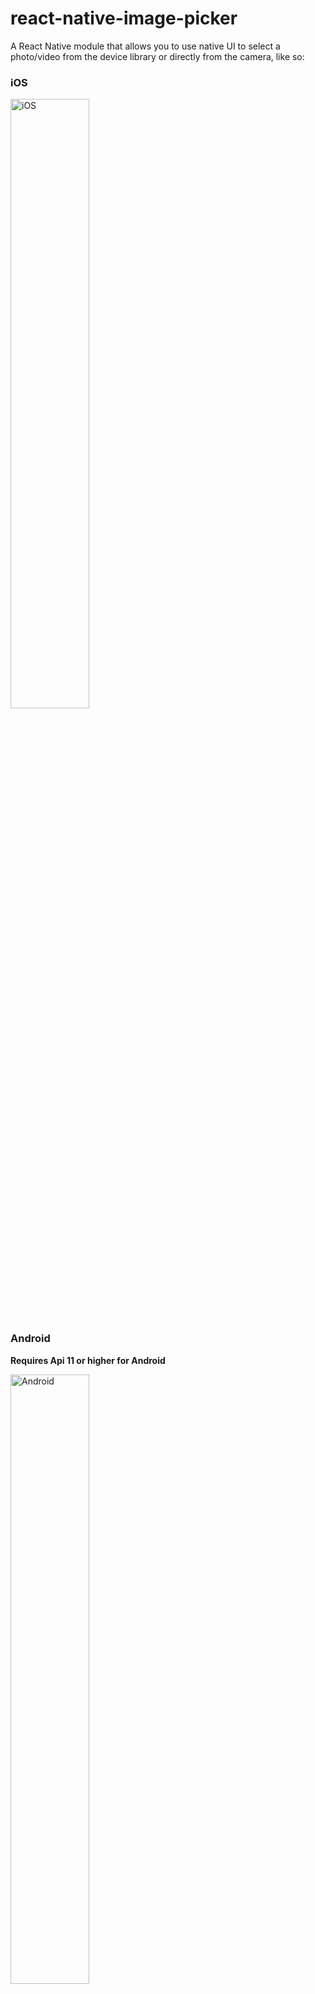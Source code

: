 # react-native-image-picker
A React Native module that allows you to use native UI to select a photo/video from the device library or directly from the camera, like so:

### iOS

<img title="iOS" src="https://github.com/marcshilling/react-native-image-picker/blob/master/images/ios-image.png" width="50%">

### Android
**Requires Api 11 or higher for Android**

<img title="Android" src="https://github.com/marcshilling/react-native-image-picker/blob/master/images/android-image.png" width="50%">

## Install

### iOS
1. `npm install react-native-image-picker@latest --save`
2. In the XCode's "Project navigator", right click on your project's Libraries folder ➜ `Add Files to <...>`
3. Go to `node_modules` ➜ `react-native-image-picker` ➜ `ios` ➜ select `UIImagePickerManager.h` and `UIImagePickerManager.m`
4. Make sure `UIImagePickerManager.m` is listed under 'Compile Sources' in your project's 'Build Phases' tab
5. Compile and have fun

### Android
1. `npm install react-native-image-picker@latest --save`

```gradle
// file: android/settings.gradle
...

include ':react-native-image-picker'
project(':react-native-image-picker').projectDir = new File(settingsDir, '../node_modules/react-native-image-picker/android')
```
```gradle
// file: android/app/build.gradle
...

dependencies {
    ...
    compile project(':react-native-image-picker')
}
```
```xml
<!-- file: android/src/main/AndroidManifest.xml -->
<manifest xmlns:android="http://schemas.android.com/apk/res/android"
    package="com.myApp">

    <uses-permission android:name="android.permission.INTERNET" />
    
    <!-- add following permissions and the min targeted version -->
    <uses-sdk
            android:minSdkVersion="11"/>
    <uses-permission android:name="android.permission.CAMERA" />
    <uses-permission android:name="android.permission.WRITE_EXTERNAL_STORAGE"/>
    <uses-feature android:name="android.hardware.camera"
                  android:required="true"/>
    <uses-feature android:name="android.hardware.camera.autofocus" />
    <!-- -->
    ...
```
```java
// file: android/app/src/main/java/com/myappli/MainActivity.java
...
import android.content.Intent; // import
import com.imagepicker.ImagePickerPackage; // import

public class MainActivity extends Activity implements DefaultHardwareBackBtnHandler {

    private ReactInstanceManager mReactInstanceManager;
    private ReactRootView mReactRootView;

    // declare package
    private ImagePickerPackage mImagePicker;

    @Override
    protected void onCreate(Bundle savedInstanceState) {
        super.onCreate(savedInstanceState);
        mReactRootView = new ReactRootView(this);

        // instantiate package
        mImagePicker = new ImagePickerPackage(this);

        mReactInstanceManager = ReactInstanceManager.builder()
                .setApplication(getApplication())
                .setBundleAssetName("index.android.bundle")
                .setJSMainModuleName("index.android")
                .addPackage(new MainReactPackage())

                // register package here
                .addPackage(mImagePicker)

                .setUseDeveloperSupport(BuildConfig.DEBUG)
                .setInitialLifecycleState(LifecycleState.RESUMED)
                .build();
        mReactRootView.startReactApplication(mReactInstanceManager, "AwesomeProject", null);
        setContentView(mReactRootView);
    }

    ...

    // handle onActivityResult
    @Override
    public void onActivityResult(final int requestCode, final int resultCode, final Intent data) {
        super.onActivityResult(requestCode, resultCode, data);

        mImagePicker.handleActivityResult(requestCode, resultCode, data);
    }
...

```
## Usage
1. In your React Native javascript code, bring in the native module:

  ```javascript
var UIImagePickerManager = require('NativeModules').UIImagePickerManager;
  ```
2. Use it like so:

  When you want to display the picker:
  ```javascript
  var options = {
    title: 'Select Avatar', // specify null or empty string to remove the title
    cancelButtonTitle: 'Cancel',
    takePhotoButtonTitle: 'Take Photo...', // specify null or empty string to remove this button
    chooseFromLibraryButtonTitle: 'Choose from Library...', // specify null or empty string to remove this button
    customButtons: {
      'Choose Photo from Facebook': 'fb', // [Button Text] : [String returned upon selection]
    },
    cameraType: 'back', // 'front' or 'back'
    mediaType: 'photo', // 'photo' or 'video'
    videoQuality: 'high', // 'low', 'medium', or 'high'
    maxWidth: 100, // photos only
    maxHeight: 100, // photos only
    quality: 0.2, // photos only
    allowsEditing: false, // Built in iOS functionality to resize/reposition the image
    noData: false, // photos only - disables the base64 `data` field from being generated (greatly improves performance on large photos)
    storageOptions: { // if this key is provided, the image will get saved in the documents directory (rather than a temporary directory)
      skipBackup: true, // image will NOT be backed up to icloud
      path: 'images' // will save image at /Documents/images rather than the root
    }
  };

  /**
   * The first arg will be the options object for customization, the second is
   * your callback which sends bool: didCancel, object: response.
   *
   * response.didCancel will inform you if the user cancelled the process
   * response.error will contain an error message, if there is one
   * response.data is the base64 encoded image data (photos only)
   * response.uri is the uri to the local file asset on the device (photo or video)
   * response.isVertical will be true if the image is vertically oriented
   * response.width & response.height give you the image dimensions
   */

  UIImagePickerManager.showImagePicker(options, (response) => {
    console.log('Response = ', response);

    if (response.didCancel) {
      console.log('User cancelled image picker');
    }
    else if (response.error) {
      console.log('UIImagePickerManager Error: ', response.error);
    }
    else if (response.customButton) {
      console.log('User tapped custom button: ', response.customButton);
    }
    else {
      // You can display the image using either data:
      const source = {uri: 'data:image/jpeg;base64,' + response.data, isStatic: true};
      
      // uri (on iOS)
      const source = {uri: response.uri.replace('file://', ''), isStatic: true};
      // uri (on android)
      const source = {uri: response.uri, isStatic: true};

      this.setState({
        avatarSource: source
      });
    }
  });
  ```
  Then later, if you want to display this image in your render() method:
  ```javascript
  <Image source={this.state.avatarSource} style={styles.uploadAvatar} />
  ```

### Directly Launching the Camera or Image Library

  To Launch the Camera or Image Library directly (skipping the alert dialog) you can
  do the following:
  ```javascript
  // Launch Camera:
  UIImagePickerManager.launchCamera(options, (response)  => {
    // Same code as in above section!
  });

  // Open Image Library:
  UIImagePickerManager.launchImageLibrary(options, (response)  => {
    // Same code as in above section!
  });
  ```

### Options

option | iOS  | Android
------ | ---- | -------
title | OK | OK
cancelButtonTitle | OK | OK
takePhotoButtonTitle | OK | OK
chooseFromLibraryButtonTitle | OK | OK
customButtons | OK | -
cameraType | OK | -
mediaType | OK | -
videoQuality | OK | -
maxWidth | OK | OK
maxHeight | OK | OK
quality | OK | OK
allowsEditing | OK | -
noData | OK | OK
storageOptions | OK | -
